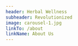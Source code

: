 ```yaml
---
header: Herbal Wellness
subheader: Revolutionized
image: carousel-1.jpg
linkTo: /about
linkName: About Us
---
```

